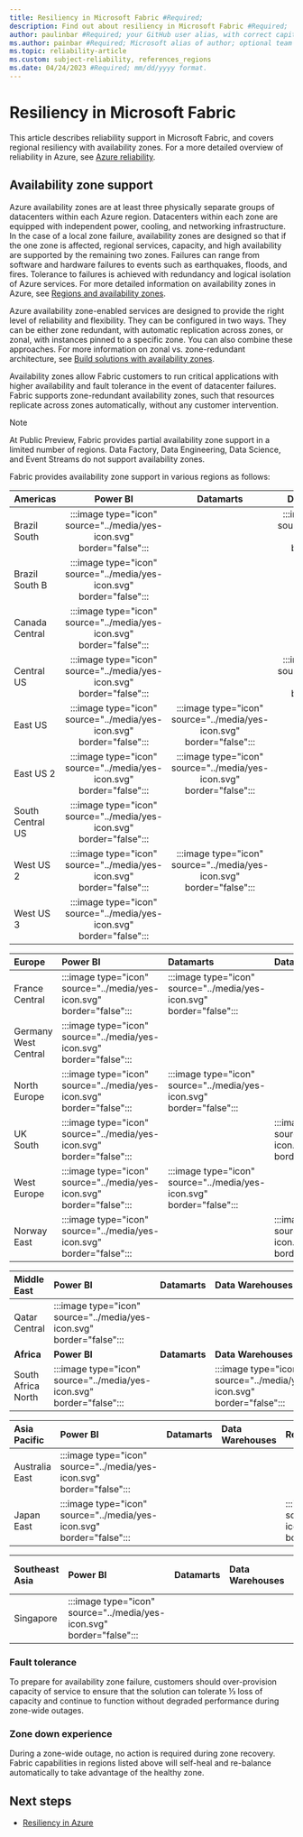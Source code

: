 ```yaml
---
title: Resiliency in Microsoft Fabric #Required;
description: Find out about resiliency in Microsoft Fabric #Required; 
author: paulinbar #Required; your GitHub user alias, with correct capitalization.
ms.author: painbar #Required; Microsoft alias of author; optional team alias.
ms.topic: reliability-article
ms.custom: subject-reliability, references_regions
ms.date: 04/24/2023 #Required; mm/dd/yyyy format.
---
```


# Resiliency in Microsoft Fabric

This article describes reliability support in Microsoft Fabric, and covers regional resiliency with availability zones. For a more detailed overview of reliability in Azure, see [Azure reliability](/azure/architecture/framework/resiliency/overview).

## Availability zone support
Azure availability zones are at least three physically separate groups of datacenters within each Azure region. Datacenters within each zone are equipped with independent power, cooling, and networking infrastructure. In the case of a local zone failure, availability zones are designed so that if the one zone is affected, regional services, capacity, and high availability are supported by the remaining two zones.  Failures can range from software and hardware failures to events such as earthquakes, floods, and fires. Tolerance to failures is achieved with redundancy and logical isolation of Azure services. For more detailed information on availability zones in Azure, see [Regions and availability zones](/azure/availability-zones/az-overview.md).

Azure availability zone-enabled services are designed to provide the right level of reliability and flexibility. They can be configured in two ways. They can be either zone redundant, with automatic replication across zones, or zonal, with instances pinned to a specific zone. You can also combine these approaches. For more information on zonal vs. zone-redundant architecture, see [Build solutions with availability zones](/azure/architecture/high-availability/building-solutions-for-high-availability).

Availability zones allow Fabric customers to run critical applications with higher availability and fault tolerance in the event of datacenter failures. Fabric supports zone-redundant availability zones, such that resources replicate across zones automatically, without any customer intervention.

> [!Note]
> At Public Preview, Fabric provides partial availability zone support in a limited number of regions. Data Factory, Data Engineering, Data Science, and Event Streams do not support availability zones.

Fabric provides availability zone support in various regions as follows:

|	**Americas**	|	**Power BI**	|	**Datamarts**	|	**Data Warehouses**	| **Real-Time Analytics**	|
|:------------------|:----------------------:|:---------------:|:--------------------:|:----------------:|
|	Brazil South	|	:::image type="icon" source="../media/yes-icon.svg" border="false":::	|		|		:::image type="icon" source="../media/yes-icon.svg" border="false":::	| :::image type="icon" source="../media/yes-icon.svg" border="false":::
|	Brazil South B	|	:::image type="icon" source="../media/yes-icon.svg" border="false":::	|		|			|
|	Canada Central	|	:::image type="icon" source="../media/yes-icon.svg" border="false":::	|		|			| :::image type="icon" source="../media/yes-icon.svg" border="false":::
|	Central US	|	:::image type="icon" source="../media/yes-icon.svg" border="false":::	|		|	:::image type="icon" source="../media/yes-icon.svg" border="false":::		| :::image type="icon" source="../media/yes-icon.svg" border="false":::
|	East US	|	:::image type="icon" source="../media/yes-icon.svg" border="false":::	|	:::image type="icon" source="../media/yes-icon.svg" border="false":::	|			| :::image type="icon" source="../media/yes-icon.svg" border="false":::
|	East US 2	|	:::image type="icon" source="../media/yes-icon.svg" border="false":::	|	:::image type="icon" source="../media/yes-icon.svg" border="false":::	|			| :::image type="icon" source="../media/yes-icon.svg" border="false":::
|	South Central US	|	:::image type="icon" source="../media/yes-icon.svg" border="false":::	|		|			| :::image type="icon" source="../media/yes-icon.svg" border="false":::
|	West US 2	|	:::image type="icon" source="../media/yes-icon.svg" border="false":::	|	:::image type="icon" source="../media/yes-icon.svg" border="false":::	|			| :::image type="icon" source="../media/yes-icon.svg" border="false":::
|	West US 3	|	:::image type="icon" source="../media/yes-icon.svg" border="false":::	|		|			| :::image type="icon" source="../media/yes-icon.svg" border="false":::

|	**Europe**	|	**Power BI**	|	**Datamarts**	|	**Data Warehouses**	| **Real-Time Analytics**	|
|:------------------|:----------------------|:---------------|:--------------------|:----------------|
|	France Central	|	:::image type="icon" source="../media/yes-icon.svg" border="false":::	|	:::image type="icon" source="../media/yes-icon.svg" border="false":::	|			| :::image type="icon" source="../media/yes-icon.svg" border="false":::
|	Germany West Central	|	:::image type="icon" source="../media/yes-icon.svg" border="false":::	|		|			| :::image type="icon" source="../media/yes-icon.svg" border="false":::
|	North Europe	|	:::image type="icon" source="../media/yes-icon.svg" border="false":::	|	:::image type="icon" source="../media/yes-icon.svg" border="false":::	|			| :::image type="icon" source="../media/yes-icon.svg" border="false":::
|	UK South	|	:::image type="icon" source="../media/yes-icon.svg" border="false":::	|		|:::image type="icon" source="../media/yes-icon.svg" border="false":::			| :::image type="icon" source="../media/yes-icon.svg" border="false":::
|	West Europe	|	:::image type="icon" source="../media/yes-icon.svg" border="false":::	|	:::image type="icon" source="../media/yes-icon.svg" border="false":::	|			| :::image type="icon" source="../media/yes-icon.svg" border="false":::
|	Norway East	|	:::image type="icon" source="../media/yes-icon.svg" border="false":::	|		|		:::image type="icon" source="../media/yes-icon.svg" border="false":::	| :::image type="icon" source="../media/yes-icon.svg" border="false":::

|	**Middle East**	|	**Power BI**	|	**Datamarts**	|	**Data Warehouses**	| **Real-Time Analytics**	|
|:------------------|:----------------------|:---------------|:--------------------|:----------------|
|	Qatar Central	|	:::image type="icon" source="../media/yes-icon.svg" border="false":::	|		|			| :::image type="icon" source="../media/yes-icon.svg" border="false":::
|	**Africa**	|	**Power BI**	|	**Datamarts**	|	**Data Warehouses**	| **Real-Time Analytics**	|
|	South Africa North	|	:::image type="icon" source="../media/yes-icon.svg" border="false":::	|		|	:::image type="icon" source="../media/yes-icon.svg" border="false":::		| :::image type="icon" source="../media/yes-icon.svg" border="false":::

|	**Asia Pacific**	|	**Power BI**	|	**Datamarts**	|	**Data Warehouses**	| **Real-Time Analytics**	|
|:------------------|:----------------------|:---------------|:--------------------|:----------------|
|	Australia East	|	:::image type="icon" source="../media/yes-icon.svg" border="false":::	|		|			|
|	Japan East	|	:::image type="icon" source="../media/yes-icon.svg" border="false":::	|		|			| :::image type="icon" source="../media/yes-icon.svg" border="false":::

|	**Southeast Asia**	|	**Power BI**	|	**Datamarts**	|	**Data Warehouses**	| **Real-Time Analytics**	|
|:------------------|:----------------------|:---------------|:--------------------|:----------------|
|	Singapore	|	:::image type="icon" source="../media/yes-icon.svg" border="false":::	|		|			|

### Fault tolerance
To prepare for availability zone failure, customers should over-provision capacity of service to ensure that the solution can tolerate ⅓ loss of capacity and continue to function without degraded performance during zone-wide outages.

### Zone down experience
During a zone-wide outage, no action is required during zone recovery. Fabric capabilities in regions listed above will self-heal and re-balance automatically to take advantage of the healthy zone. 

## Next steps

* [Resiliency in Azure](/azure/availability-zones/overview.md)
